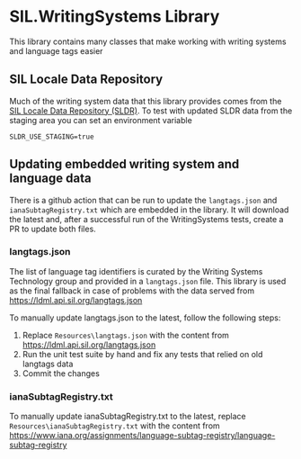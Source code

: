 # SIL.WritingSystems Library

This library contains many classes that make working with writing systems and language tags easier

## SIL Locale Data Repository

Much of the writing system data that this library provides comes from the [SIL Locale Data Repository (SLDR)](https://github.com/silnrsi/sldr?tab=readme-ov-file#sil-locale-data-repository-sldr).
To test with updated SLDR data from the staging area you can set an environment variable

`SLDR_USE_STAGING=true`

## Updating embedded writing system and language data

There is a github action that can be run to update the `langtags.json` and `ianaSubtagRegistry.txt` which are embedded in the library.
It will download the latest and, after a successful run of the WritingSystems tests, create a PR to update both files.

### langtags.json

The list of language tag identifiers is curated by the Writing Systems Technology group and provided in a `langtags.json` file.
This library is used as the final fallback in case of problems with the data served from https://ldml.api.sil.org/langtags.json

To manually update langtags.json to the latest, follow the following steps:

1. Replace `Resources\langtags.json` with the content from https://ldml.api.sil.org/langtags.json
1. Run the unit test suite by hand and fix any tests that relied on old langtags data
1. Commit the changes

### ianaSubtagRegistry.txt
To manually update ianaSubtagRegistry.txt to the latest, replace `Resources\ianaSubtagRegistry.txt` with
the content from https://www.iana.org/assignments/language-subtag-registry/language-subtag-registry

